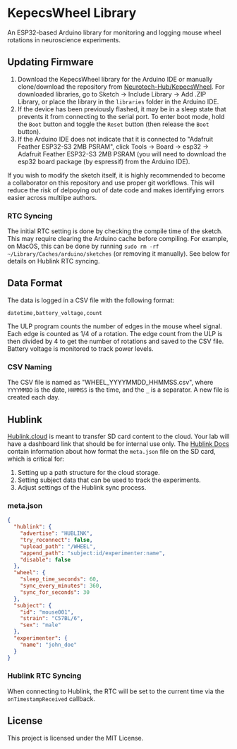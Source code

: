 # KepecsWheel Library

An ESP32-based Arduino library for monitoring and logging mouse wheel rotations in neuroscience experiments.

## Updating Firmware

1. Download the KepecsWheel library for the Arduino IDE or manually clone/download the repository from [Neurotech-Hub/KepecsWheel](https://github.com/Neurotech-Hub/KepecsWheel). For downloaded libraries, go to Sketch -> Include Library -> Add .ZIP Library, or place the library in the `libraries` folder in the Arduino IDE.
2. If the device has been previously flashed, it may be in a sleep state that prevents it from connecting to the serial port. To enter boot mode, hold the `Boot` button and toggle the `Reset` button (then release the `Boot` button).
3. If the Arduino IDE does not indicate that it is connected to "Adafruit Feather ESP32-S3 2MB PSRAM", click Tools -> Board -> esp32 -> Adafruit Feather ESP32-S3 2MB PSRAM (you will need to download the esp32 board package (by espressif) from the Arduino IDE).

If you wish to modify the sketch itself, it is highly recommended to become a collaborator on this repository and use proper git workflows. This will reduce the risk of delpoying out of date code and makes identifying errors easier across multilpe authors.

### RTC Syncing

The initial RTC setting is done by checking the compile time of the sketch. This may require clearing the Arduino cache before compiling. For example, on MacOS, this can be done by running `sudo rm -rf ~/Library/Caches/arduino/sketches` (or removing it manually). See below for details on Hublink RTC syncing.

## Data Format

The data is logged in a CSV file with the following format:

```
datetime,battery_voltage,count
```

The ULP program counts the number of edges in the mouse wheel signal. Each edge is counted as 1/4 of a rotation. The edge count from the ULP is then divided by 4 to get the number of rotations and saved to the CSV file. Battery voltage is monitored to track power levels.

### CSV Naming

The CSV file is named as "WHEEL_YYYYMMDD_HHMMSS.csv", where `YYYYMMDD` is the date, `HHMMSS` is the time, and the `_` is a separator. A new file is created each day.

## Hublink

[Hublink.cloud](https://hublink.cloud) is meant to transfer SD card content to the cloud. Your lab will have a dashboard link that should be for internal use only. The [Hublink Docs](https://hublink.cloud/docs) contain information about how format the `meta.json` file on the SD card, which is critical for:

1. Setting up a path structure for the cloud storage.
2. Setting subject data that can be used to track the experiments.
3. Adjust settings of the Hublink sync process.

### meta.json

```json
{
  "hublink": {
    "advertise": "HUBLINK",
    "try_reconnect": false,
    "upload_path": "/WHEEL",
    "append_path": "subject:id/experimenter:name",
    "disable": false
  },
  "wheel": {
    "sleep_time_seconds": 60,
    "sync_every_minutes": 360,
    "sync_for_seconds": 30
  },
  "subject": {
    "id": "mouse001",
    "strain": "C57BL/6",
    "sex": "male"
  },
  "experimenter": {
    "name": "john_doe"
  }
}
```

### Hublink RTC Syncing

When connecting to Hublink, the RTC will be set to the current time via the `onTimestampReceived` callback.

## License

This project is licensed under the MIT License. 